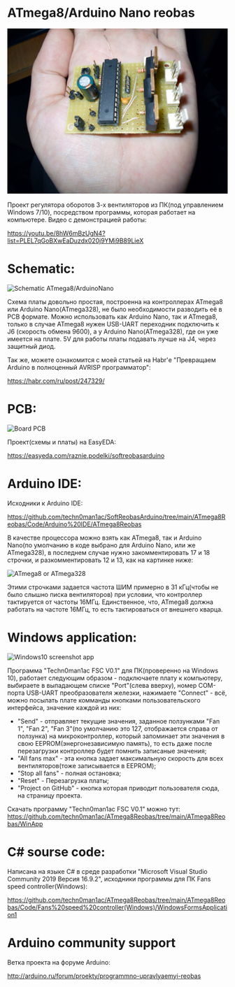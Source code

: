# ATmega8/Arduino Nano reobas

![Board photo](https://raw.githubusercontent.com/techn0man1ac/ATmega8Reobas/main/ATmega8Reobas/Img/Photo.jpg "Board photo")

Проект регулятора оборотов 3-х вентиляторов из ПК(под управлением Windows 7/10), посредством программы, которая работает на компьютере. Видео с демонстрацией работы:

https://youtu.be/8hW6mBzUgN4?list=PLEL7qGoBXwEaDuzdx020j9YMi9B89LieX

# Schematic:

![Schematic ATmega8/ArduinoNano](https://raw.githubusercontent.com/techn0man1ac/SoftReobasArduino/main/ATmega8Reobas/Img/Schematic_SoftReobasArduino_2021-02-25.png "Schematic ATmega8/ArduinoNano")

Схема платы довольно простая, построенна на контроллерах ATmega8 или Arduino Nano(ATmega328), не было необходимости разводить её в PCB формате. 
Можно использовать как Arduino Nano, так и ATmega8, только в случае ATmega8 нужен USB-UART переходник подключить к J6 (скорость обмена 9600), а у Arduino Nano(ATmega328), где он уже имеется на плате. 5V для работы платы подавать лучше на J4, через защитный диод. 

Так же, можете ознакомится с моей статьей на Habr'е "Превращаем Arduino в полноценный AVRISP программатор":

https://habr.com/ru/post/247329/

# PCB:

![Board PCB](https://raw.githubusercontent.com/techn0man1ac/SoftReobasArduino/main/ATmega8Reobas/Img/PCB.png "Board PCB")

Проект(схемы и платы) на EasyEDA:

https://easyeda.com/raznie.podelki/softreobasarduino

# Arduino IDE:

Исходники к Arduino IDE:

https://github.com/techn0man1ac/SoftReobasArduino/tree/main/ATmega8Reobas/Code/Arduino%20IDE/ATmega8Reobas

В качестве процессора можно взять как ATmega8, так и Arduino Nano(по умолчанию в коде выбрано для Arduino Nano, или же ATmega328), в последнем случае нужно закомментировать 17 и 18 строчки, и разкомментировать 12 и 13, как на картинке ниже:

![ATmega8 or ATmega328](https://raw.githubusercontent.com/techn0man1ac/SoftReobasArduino/main/ATmega8Reobas/Img/8or328.png "ATmega8 or ATmega328")

Этими строчками задается частота ШИМ примерно в 31 кГц(чтобы не было слышно писка вентиляторов) при условии, что контроллер тактируется от частоты 16МГц. 
Единственное, что, ATmega8 должна работать на частоте 16МГц, то есть тактироваться от внешнего кварца.

# Windows application:
 
![Windows10 screenshot app](https://raw.githubusercontent.com/techn0man1ac/SoftReobasArduino/main/ATmega8Reobas/Img/Techn0man1ac%20FSC%20V0.1%20Win10Scrn.jpg "Windows10 screenshot app")

Программа "Techn0man1ac FSC V0.1" для ПК(проверенно на Windows 10), работает следующим образом - подключаете плату к компьютеру, выбираете в выпадающем списке "Port"(слева вверху), номер COM-порта USB-UART преобразователя железки, нажимаете "Connect" - всё, можно посылать плате комманды кнопками пользовательского интерфейса, значение каждой из них:
- "Send" - отправляет текущие значения, заданное ползунками "Fan 1", "Fan 2", "Fan 3"(по умолчанию это 127, отображается справа от ползунка) на микроконтроллер, который запоминает эти значения в свою EEPROM(энергонезависимую память), то есть даже после перезагрузки контроллер будет помнить записаные значения;
- "All fans max" - эта кнопка задает максимальную скорость для всех вентиляторов(тоже записывается в EEPROM);
- "Stop all fans" - полная остановка;
- "Reset" - Перезагрузка платы;
- "Project on GitHub" - кнопка которая приводит пользователя сюда, на страницу проекта.

Скачать программу "Techn0man1ac FSC V0.1" можно тут:
https://github.com/techn0man1ac/ATmega8Reobas/tree/main/ATmega8Reobas/WinApp

# С# sourse code:

Написана на языке С# в среде разработки "Microsoft Visual Studio Community 2019
Версия 16.9.2", исходники программы для ПК Fans speed controller(Windows):

https://github.com/techn0man1ac/ATmega8Reobas/tree/main/ATmega8Reobas/Code/Fans%20speed%20controller(Windows)/WindowsFormsApplication1

# Arduino community support

Ветка проекта на форуме Arduino:

http://arduino.ru/forum/proekty/programmno-upravlyaemyi-reobas

